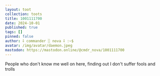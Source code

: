 ```yaml
---
layout: toot
collection: toots
title: 1001111700
date: 2024-10-01
published: true
tags: []
pinned: false
author: ⸸ commander ░ nova ⸸ :~$
avatar: /img/avatar/daemon.jpeg
mastodon: https://mastodon.online/@cmdr_nova/1001111700
---
```


People who don't know me well on here, finding out I don't suffer fools and trolls
